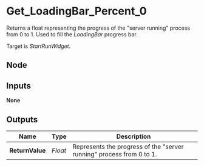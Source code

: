# Get_LoadingBar_Percent_0
Returns a float representing the progress of the "server running" process from 0 to 1.
Used to fill the *LoadingBar* progress bar.  

Target is *StartRunWidget*.  

## Node

## Inputs
**None**

## Outputs
|Name           |Type   |Description                                                            |
|---------------|-------|-----------------------------------------------------------------------|
|**ReturnValue**|*Float*|Represents the progress of the "server running" process from 0 to 1.   |